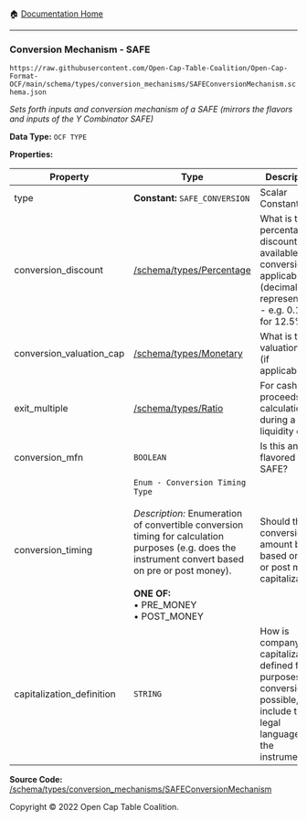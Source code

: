 :house: [Documentation Home](../../../home/xudiera/code/README.md)

---

### Conversion Mechanism - SAFE

`https://raw.githubusercontent.com/Open-Cap-Table-Coalition/Open-Cap-Format-OCF/main/schema/types/conversion_mechanisms/SAFEConversionMechanism.schema.json`

_Sets forth inputs and conversion mechanism of a SAFE (mirrors the flavors and inputs of the Y Combinator SAFE)_

**Data Type:** `OCF TYPE`

**Properties:**

| Property                  | Type                                                                                                                                                                                                                                                           | Description                                                                                                                    | Required   |
| ------------------------- | -------------------------------------------------------------------------------------------------------------------------------------------------------------------------------------------------------------------------------------------------------------- | ------------------------------------------------------------------------------------------------------------------------------ | ---------- |
| type                      | **Constant:** `SAFE_CONVERSION`                                                                                                                                                                                                                                | Scalar Constant                                                                                                                | `REQUIRED` |
| conversion_discount       | [/schema/types/Percentage](../Percentage.md)                                                                                                                                                                                                                   | What is the percentage discount available upon conversion, if applicable? (decimal representation - e.g. 0.125 for 12.5%)      | -          |
| conversion_valuation_cap  | [/schema/types/Monetary](../Monetary.md)                                                                                                                                                                                                                       | What is the valuation cap (if applicable)?                                                                                     | -          |
| exit_multiple             | [/schema/types/Ratio](../Ratio.md)                                                                                                                                                                                                                             | For cash proceeds calculation during a liquidity event.                                                                        | -          |
| conversion_mfn            | `BOOLEAN`                                                                                                                                                                                                                                                      | Is this an MFN flavored SAFE?                                                                                                  | `REQUIRED` |
| conversion_timing         | `Enum - Conversion Timing Type`</br></br>_Description:_ Enumeration of convertible conversion timing for calculation purposes (e.g. does the instrument convert based on pre or post money).</br></br>**ONE OF:** </br>&bull; PRE_MONEY </br>&bull; POST_MONEY | Should the conversion amount be based on pre or post money capitalization                                                      | `REQUIRED` |
| capitalization_definition | `STRING`                                                                                                                                                                                                                                                       | How is company capitalization defined for purposes of conversion? If possible, include the legal language from the instrument. | -          |

**Source Code:** [/schema/types/conversion_mechanisms/SAFEConversionMechanism](../../../../../../../../../schema/types/conversion_mechanisms/SAFEConversionMechanism.schema.json)

Copyright © 2022 Open Cap Table Coalition.
